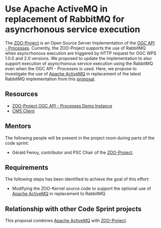 # Use Apache ActiveMQ in replacement of RabbitMQ for asyncrhonous service execution

The [ZOO-Project](http://zoo-project.org) is an Open Source Server Implementation of the [OGC API - Processes](https://ogcapi.ogc.org/processes/).
Currently, the ZOO-Project supports the use of RabbitMQ when asyncrhonous execution are triggered by HTTP request for OGC WPS 1.0.0 and 2.0 versions.
We proposed to update the implementation to also support execution of asyncrhonous service execution using the RabbitMQ even when the OGC API - Processes is used.
Here, we propose to investigate the use of [Apache ActiveMQ](https://activemq.apache.org/) in replacement of the latest RabbitMQ implementation from this [proposal](../RabbitMQ-OAPIP/).

## Resources

* [ZOO-Project OGC API - Processes Demo Instance](https://zooprojectdemo.azurewebsites.net/ogc-api/)
* [CMS Client](https://activemq.apache.org/components/cms/)

## Mentors

The following people will be present in the project room during parts of the code sprint:

* Gérald Fenoy, contributor and PSC Chair of the [ZOO-Project](http://zoo-project.org).


## Requirements

The following steps has been identified to achieve the goal of this effort:

* Modifying the ZOO-Kernel source code to support the optional use of [Apache ActiveMQ](https://activemq.apache.org/) in replacement to RabbitMQ.

## Relationship with other Code Sprint projects

This proposal combines [Apache ActiveMQ](https://activemq.apache.org/) with [ZOO-Project](http://zoo-project.org).

